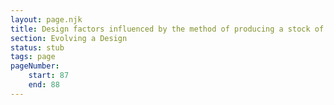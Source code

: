 ```yaml
---
layout: page.njk
title: Design factors influenced by the method of producing a stock of forms
section: Evolving a Design
status: stub
tags: page
pageNumber:
    start: 87
    end: 88
---
```

